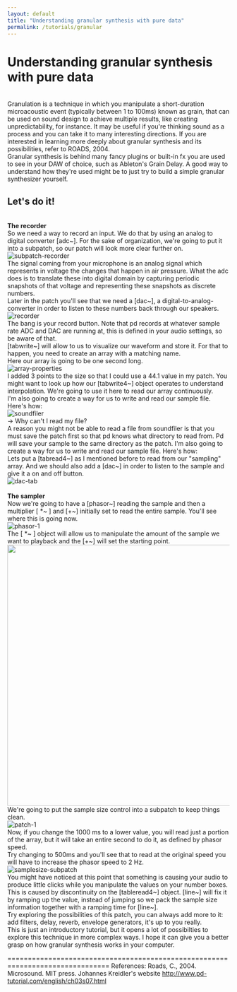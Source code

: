 ```yaml
---
layout: default
title: "Understanding granular synthesis with pure data"
permalink: /tutorials/granular
---
```


# Understanding granular synthesis with pure data
  
<br />Granulation is a technique in which you manipulate a short-duration microacoustic event (typically between 1 to 100ms) known as grain, that can be used on sound design to achieve multiple results, like creating unpredictability, for instance. It may be useful if you're thinking sound as a process and you can take it to many interesting directions. If you are interested in learning more deeply about granular synthesis and its possibilities, refer to ROADS, 2004.
<br />Granular synthesis is behind many fancy plugins or built-in fx you are used to see in your DAW of choice, such as Ableton's Grain Delay. A good way to understand how they're used might be to just try to build a simple granular synthesizer yourself.


## Let's do it!

<br />**The recorder**
<br />So we need a way to record an input. We do that by using an analog to digital converter [adc~]. For the sake of organization, we're going to put it into a subpatch, so our patch will look more clear further on.
<br />
![subpatch-recorder](https://user-images.githubusercontent.com/64982634/83361737-46ace280-a383-11ea-8692-bd982ff0bf39.JPG)
<br />
The signal coming from your microphone is an analog signal which represents in voltage the changes that happen in air pressure. What the adc does is to translate these into digital domain by capturing periodic snapshots of that voltage and representing these snapshots as discrete numbers.
<br />Later in the patch you'll see that we need a [dac~], a digital-to-analog-converter in order to listen to these numbers back through our speakers.
<br />
![recorder](https://user-images.githubusercontent.com/64982634/83361865-790b0f80-a384-11ea-864a-ae847d533a62.JPG)
<br />
The bang is your record button. Note that pd records at whatever sample rate ADC and DAC are running at, this is defined in your audio settings, so be aware of that.
<br />[tabwrite~] will allow to us to visualize our waveform and store it. For that to happen, you need to create an array with a matching name.
<br />Here our array is going to be one second long.
<br />
![array-properties](https://user-images.githubusercontent.com/64982634/83362038-17e43b80-a386-11ea-8364-cf0d2047492f.JPG)
<br />
I added 3 points to the size so that I could use a 44.1 value in my patch. You might want to look up how our [tabwrite4~] object operates to understand interpolation. We're going to use it here to read our array continuously.
<br />I'm also going to create a way for us to write and read our sample file. Here's how:
<br />
![soundfiler](https://user-images.githubusercontent.com/64982634/83362167-1109f880-a387-11ea-8809-508a4ff3cc96.JPG)
<br />
→ Why can't I read my file?
<br />A reason you might not be able to read a file from soundfiler is that you must save the patch first so that pd knows what directory to read from. Pd will save your sample to the same directory as the patch. I'm also going to create a way for us to write and read our sample file. Here's how:
<br />Lets put a [tabread4~] as I mentioned before to read from our "sampling" array. And we should also add a [dac~] in order to listen to the sample and give it a on and off button.
<br />
![dac-tab](https://user-images.githubusercontent.com/64982634/83399431-1dc73480-a3f9-11ea-8d2d-a6571ccb4115.JPG)
<br />
<br />**The sampler**
<br />Now we're going to have a [phasor~] reading the sample and then a multiplier [ *~ ] and [+~] initially set to read the entire sample. You'll see where this is going now.
<br />
![phasor-1](https://user-images.githubusercontent.com/64982634/83399821-c4abd080-a3f9-11ea-9ef2-2ab1312f6763.jpg)
<br />
The [ *~ ] object will allow us to manipulate the amount of the sample we want to playback and the [+~] will set the starting point.
<br />
<img src="https://user-images.githubusercontent.com/64982634/83400407-abefea80-a3fa-11ea-9981-cd69d70748dc.JPG" width="591">
<br />
We're going to put the sample size control into a subpatch to keep things clean.
<br />
![patch-1](https://user-images.githubusercontent.com/64982634/83406180-0478b500-a406-11ea-8ab2-78aecf5ffbd6.JPG)
<br />
Now, if you change the 1000 ms to a lower value, you will read just a portion of the array, but it will take an entire second to do it, as defined by phasor speed.
<br />Try changing to 500ms and you'll see that to read at the original speed you will have to increase the phasor speed to 2 Hz.
<br />
![samplesize-subpatch](https://user-images.githubusercontent.com/64982634/83406368-66d1b580-a406-11ea-8518-f5c572b9914c.JPG)
<br />
You might have noticed at this point that something is causing your audio to produce little clicks while you manipulate the values on your number boxes. This is caused by discontinuity on the [tableread4~] object. [line~] will fix it by ramping up the value, instead of jumping so we pack the sample size information together with a ramping time for [line~].
<br />Try exploring the possibilities of this patch, you can always add more to it: add filters, delay, reverb, envelope generators, it's up to you really.
<br />This is just an introductory tutorial, but it opens a lot of possibilties to explore this technique in more complex ways. I hope it can give you a better grasp on how granular synthesis works in your computer.
<br />

===============================================================================
References:
Roads, C., 2004. Microsound. MIT press.
Johannes Kreidler's website http://www.pd-tutorial.com/english/ch03s07.html
